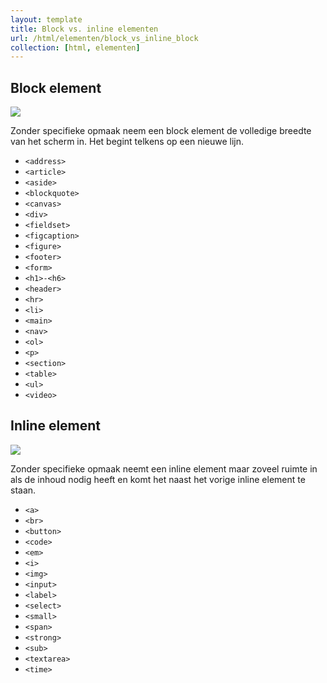 ```yaml
---
layout: template
title: Block vs. inline elementen
url: /html/elementen/block_vs_inline_block
collection: [html, elementen]
---
```

## Block element

<img src="{{ '/html/elementen/images/block.png' | relative_url}}" />

Zonder specifieke opmaak neem een block element de volledige breedte van het scherm in. Het begint telkens op een nieuwe lijn.

<ul>
<li><code>&lt;address&gt;</code></li>
<li><code>&lt;article&gt;</code></li>
<li><code>&lt;aside&gt;</code></li>
<li><code>&lt;blockquote&gt;</code></li>
<li><code>&lt;canvas&gt;</code></li>
<li><code>&lt;div&gt;</code></li>
<li><code>&lt;fieldset&gt;</code></li>
<li><code>&lt;figcaption&gt;</code></li>
<li><code>&lt;figure&gt;</code></li>
<li><code>&lt;footer&gt;</code></li>
<li><code>&lt;form&gt;</code></li>
<li><code>&lt;h1&gt;-&lt;h6&gt;</code></li>
<li><code>&lt;header&gt;</code></li>
<li><code>&lt;hr&gt;</code></li>
<li><code>&lt;li&gt;</code></li>
<li><code>&lt;main&gt;</code></li>
<li><code>&lt;nav&gt;</code></li>
<li><code>&lt;ol&gt;</code></li>
<li><code>&lt;p&gt;</code></li>
<li><code>&lt;section&gt;</code></li>
<li><code>&lt;table&gt;</code></li>
<li><code>&lt;ul&gt;</code></li>
<li><code>&lt;video&gt;</code></li>
</ul>

## Inline element

<img src="{{ '/html/elementen/images/inline_block.png' | relative_url}}" />


Zonder specifieke opmaak neemt een inline element maar zoveel ruimte in als de inhoud nodig heeft en komt het naast het vorige inline element te staan.

<ul>
<li><code>&lt;a&gt;</code></li>
<li><code>&lt;br&gt;</code></li>
<li><code>&lt;button&gt;</code></li>
<li><code>&lt;code&gt;</code></li>
<li><code>&lt;em&gt;</code></li>
<li><code>&lt;i&gt;</code></li>
<li><code>&lt;img&gt;</code></li>
<li><code>&lt;input&gt;</code></li>
<li><code>&lt;label&gt;</code></li>
<li><code>&lt;select&gt;</code></li>
<li><code>&lt;small&gt;</code></li>
<li><code>&lt;span&gt;</code></li>
<li><code>&lt;strong&gt;</code></li>
<li><code>&lt;sub&gt;</code></li>
<li><code>&lt;textarea&gt;</code></li>
<li><code>&lt;time&gt;</code></li>
</ul>

